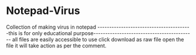 # Notepad-Virus
Collection of making virus in notepad
----------------------------------------this is for only educational purpose-------------------------------------------
all files are easily accessible to use
click download as raw file
open the file it will take action as per the comment.
